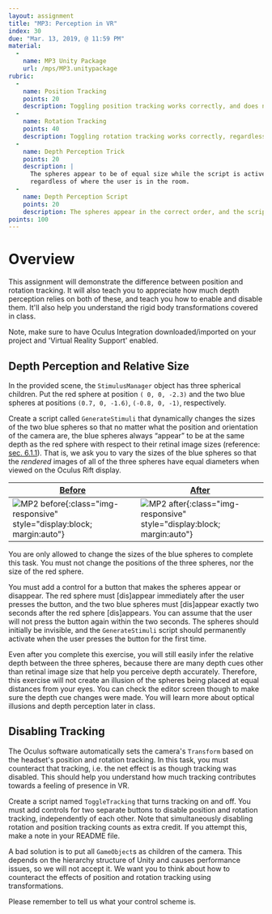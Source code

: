 ```yaml
---
layout: assignment
title: "MP3: Perception in VR"
index: 30
due: "Mar. 13, 2019, @ 11:59 PM"
material:
  -
    name: MP3 Unity Package
    url: /mps/MP3.unitypackage
rubric:
  -
    name: Position Tracking
    points: 20
    description: Toggling position tracking works correctly, and does not cause discontinuities.
  -
    name: Rotation Tracking
    points: 40
    description: Toggling rotation tracking works correctly, regardless of where we are looking.
  -
    name: Depth Perception Trick
    points: 20
    description: |
      The spheres appear to be of equal size while the script is active,
      regardless of where the user is in the room.
  -
    name: Depth Perception Script
    points: 20
    description: The spheres appear in the correct order, and the script works when run repeatedly.
points: 100
---
```

# Overview
This assignment will demonstrate the difference between position and rotation tracking. It will also teach you to appreciate how much depth perception relies on both of these, and teach you how to enable and disable them. It'll also help you understand the rigid body transformations covered in class.

Note, make sure to have Oculus Integration downloaded/imported on your project and 'Virtual Reality Support' enabled.
## Depth Perception and Relative Size

In the provided scene, the `StimulusManager` object has three spherical children.
Put the red sphere at position `( 0, 0, -2.3)` and the two blue spheres at positions `(0.7, 0, -1.6)`, `(-0.8, 0, -1)`, respectively.

Create a script called `GenerateStimuli` that dynamically changes the sizes of the two blue spheres so that
no matter what the position and orientation of the camera are,
the blue spheres always “appear” to be at the same depth as the red sphere with respect to their retinal image sizes (reference: [sec. 6.1.1](http://vr.cs.uiuc.edu/vrch6.pdf)).
That is, we ask you to vary the sizes of the blue spheres
so that the _rendered_ images of all of the three spheres have equal diameters when viewed on the Oculus Rift display.

|[Before](/img/assignments/mp2/depth-percept-before.png)|[After](/img/assignments/mp2/depth-percept-after.png)|
|---|---|
|![MP2 before](/img/assignments/mp2/depth-percept-before.png){:class="img-responsive" style="display:block; margin:auto"}|![MP2 after](/img/assignments/mp2/depth-percept-after.png){:class="img-responsive" style="display:block; margin:auto"}|

You are only allowed to change the sizes of the blue spheres to complete this task.
You must not change the positions of the three spheres, nor the size of the red sphere.

You must add a control for a button that makes the spheres appear or disappear. The red sphere must [dis]appear immediately after the user presses the button, and the two blue spheres must [dis]appear exactly two seconds after the red sphere [dis]appears. You can assume that the user will not press the button again within the two seconds. The spheres should initially be invisible, and the `GenerateStimuli` script should permanently activate when the user presses the button for the first time.

Even after you complete this exercise, you will still easily infer the relative depth between the three spheres,
because there are many depth cues other than retinal image size that help you perceive depth accurately.
Therefore, this exercise will not create an illusion of the spheres being placed at equal distances from your eyes. You can check the editor screen though to make sure the depth cue changes were made. 
You will learn more about optical illusions and depth perception later in class.

## Disabling Tracking

The Oculus software automatically sets the camera's `Transform` based on the headset's position and rotation tracking.
In this task, you must counteract that tracking, i.e. the net effect is as though tracking was disabled.
This should help you understand how much tracking contributes towards a feeling of presence in VR.

Create a script named `ToggleTracking` that turns tracking on and off.
You must add controls for two separate buttons to disable position and rotation tracking, independently of each other.
Note that simultaneously disabling rotation and position tracking counts as extra credit.
If you attempt this, make a note in your README file.

A bad solution is to put all `GameObject`s as children of the camera.
This depends on the hierarchy structure of Unity and causes performance issues, so we will not accept it.
We want you to think about how to counteract the effects of position and rotation tracking using transformations.

Please remember to tell us what your control scheme is.
